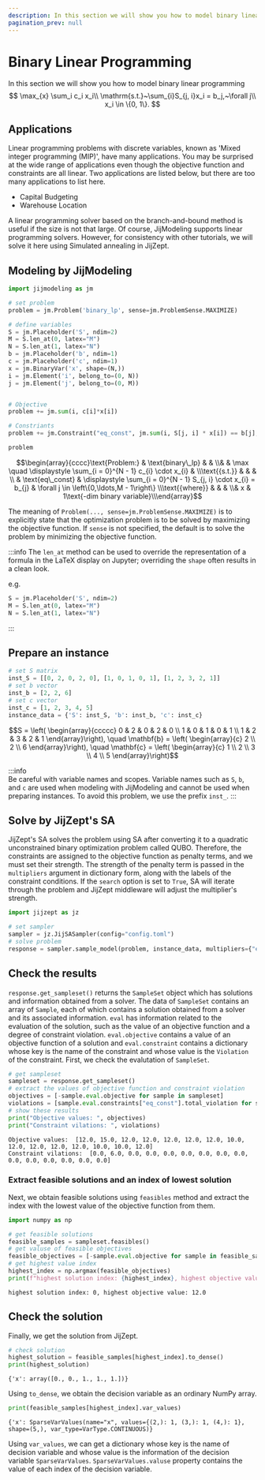 ```yaml
--- 
description: In this section we will show you how to model binary linear programming.
pagination_prev: null
---
```


# Binary Linear Programming

In this section we will show you how to model binary linear programming
$$
\max_{x} \sum_i c_i x_i\\
\mathrm{s.t.}~\sum_{i}S_{j, i}x_i = b_j,~\forall j\\
x_i \in \{0, 1\}.
$$

## Applications

Linear programming problems with discrete variables, known as 'Mixed integer programming (MIP)', have many applications.
You may be surprised at the wide range of applications even though the objective function and constraints are all linear.
Two applications are listed below, but there are too many applications to list here.

- Capital Budgeting
- Warehouse Location

A linear programming solver based on the branch-and-bound method is useful if the size is not that large. Of course, JijModeling supports linear programming solvers.
However, for consistency with other tutorials, we will solve it here using Simulated annealing in JijZept.

## Modeling by JijModeling


```python
import jijmodeling as jm

# set problem
problem = jm.Problem('binary_lp', sense=jm.ProblemSense.MAXIMIZE)

# define variables
S = jm.Placeholder('S', ndim=2)
M = S.len_at(0, latex="M")
N = S.len_at(1, latex="N")
b = jm.Placeholder('b', ndim=1)
c = jm.Placeholder('c', ndim=1)
x = jm.BinaryVar('x', shape=(N,))
i = jm.Element('i', belong_to=(0, N))
j = jm.Element('j', belong_to=(0, M))


# Objective
problem += jm.sum(i, c[i]*x[i])

# Constriants
problem += jm.Constraint("eq_const", jm.sum(i, S[j, i] * x[i]) == b[j], forall=j)

problem
```




$$\begin{array}{cccc}\text{Problem:} & \text{binary\_lp} & & \\& & \max \quad \displaystyle \sum_{i = 0}^{N - 1} c_{i} \cdot x_{i} & \\\text{{s.t.}} & & & \\ & \text{eq\_const} & \displaystyle \sum_{i = 0}^{N - 1} S_{j, i} \cdot x_{i} = b_{j} & \forall j \in \left\{0,\ldots,M - 1\right\} \\\text{{where}} & & & \\& x & 1\text{-dim binary variable}\\\end{array}$$



The meaning of `Problem(..., sense=jm.ProblemSense.MAXIMIZE)` is to explicitly state that the optimization problem is to be solved by maximizing the objective function.
If `sense` is not specified, the default is to solve the problem by minimizing the objective function.

:::info
The `len_at` method can be used to override the representation of a formula in the LaTeX display on Jupyter; overriding the `shape` often results in a clean look.

e.g. 

``` python
S = jm.Placeholder('S', ndim=2)
M = S.len_at(0, latex="M")
N = S.len_at(1, latex="N")
```
:::

## Prepare an instance


```python
# set S matrix
inst_S = [[0, 2, 0, 2, 0], [1, 0, 1, 0, 1], [1, 2, 3, 2, 1]]
# set b vector
inst_b = [2, 2, 6]
# set c vector
inst_c = [1, 2, 3, 4, 5]
instance_data = {'S': inst_S, 'b': inst_b, 'c': inst_c}
```

$$S = \left( \begin{array}{ccccc}
0 & 2 & 0 & 2 & 0 \\
1 & 0 & 1 & 0 & 1 \\
1 & 2 & 3 & 2 & 1 
\end{array}\right), \quad 
\mathbf{b} = \left( \begin{array}{c}
2 \\
2 \\
6 
\end{array}\right), \quad 
\mathbf{c} = \left( \begin{array}{c}
1 \\
2 \\
3 \\
4 \\
5 
\end{array}\right)$$

:::info  
Be careful with variable names and scopes.
Variable names such as `S`, `b`, and `c` are used when modeling with JijModeling and cannot be used when preparing instances. To avoid this problem, we use the prefix `inst_`.
:::

## Solve by JijZept's SA

JijZept's SA solves the problem using SA after converting it to a quadratic unconstrained binary optimization problem called QUBO. Therefore, the constraints are assigned to the objective function as penalty terms, and we must set their strength.
The strength of the penalty term is passed in the `multipliers` argument in dictionary form, along with the labels of the constraint conditions.
If the `search` option is set to `True`, SA will iterate through the problem and JijZept middleware will adjust the multiplier's strength.


```python
import jijzept as jz

# set sampler
sampler = jz.JijSASampler(config="config.toml")
# solve problem
response = sampler.sample_model(problem, instance_data, multipliers={"eq_const": 1}, search=True)
```

## Check the results

`response.get_sampleset()` returns the `SampleSet` object which has solutions and information obtained from a solver.
The data of `SampleSet` contains an array of `Sample`, each of which contains a solution obtained from a solver and its associated information.
`eval` has information related to the evaluation of the solution, such as the value of an objective function and a degree of constraint violation.
`eval.objective` contains a value of an objective function of a solution and `eval.constraint` contains a dictionary whose key is the name of the constraint and whose value is the `Violation` of the constraint.
First, we check the evalutation of `SampleSet`.


```python
# get sampleset
sampleset = response.get_sampleset()
# extract the values of objective function and constraint violation
objectives = [-sample.eval.objective for sample in sampleset]
violations = [sample.eval.constraints["eq_const"].total_violation for sample in sampleset]
# show these results
print("Objective values: ", objectives)
print("Constraint vilations: ", violations)
```

    Objective values:  [12.0, 15.0, 12.0, 12.0, 12.0, 12.0, 12.0, 10.0, 12.0, 12.0, 12.0, 12.0, 10.0, 10.0, 12.0]
    Constraint vilations:  [0.0, 6.0, 0.0, 0.0, 0.0, 0.0, 0.0, 0.0, 0.0, 0.0, 0.0, 0.0, 0.0, 0.0, 0.0]


### Extract feasible solutions and an index of lowest solution

Next, we obtain feasible solutions using `feasibles` method and extract the index with the lowest value of the objective function from them. 


```python
import numpy as np

# get feasible solutions
feasible_samples = sampleset.feasibles()
# get valuse of feasible objectives
feasible_objectives = [-sample.eval.objective for sample in feasible_samples]
# get highest value index
highest_index = np.argmax(feasible_objectives)
print(f"highest solution index: {highest_index}, highest objective value: {feasible_objectives[highest_index]}")
```

    highest solution index: 0, highest objective value: 12.0


## Check the solution

Finally, we get the solution from JijZept.


```python
# check solution
highest_solution = feasible_samples[highest_index].to_dense()
print(highest_solution)
```

    {'x': array([0., 0., 1., 1., 1.])}


Using `to_dense`, we obtain the decision variable as an ordinary NumPy array. 


```python
print(feasible_samples[highest_index].var_values)
```

    {'x': SparseVarValues(name="x", values={(2,): 1, (3,): 1, (4,): 1}, shape=(5,), var_type=VarType.CONTINUOUS)}


Using `var_values`, we can get a dictionary whose key is the name of decision variable and whose value is the information of the decision variable `SparseVarValues`.
`SparseVarValues.valuse` property contains the value of each index of the decision variable.


